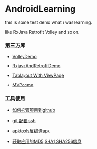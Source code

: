 # AndroidLearning
this is some test demo what i was learning.

like RxJava  Retrofit Volley  and so on.

### 第三方库
* [VolleyDemo](https://github.com/103style/AndroidLearning/tree/master/MyVolley) 

* [RxjavaAndRetrofitDemo](https://github.com/103style/AndroidLearning/tree/master/RxJavaAndRetrofit) 

* [Tablayout With ViewPage](https://github.com/103style/AndroidLearning/tree/master/TablayoutWithViewpageDemo)  

* [MVPdemo](https://github.com/103style/AndroidLearning/tree/master/MVPdemo)   


### 工具使用

* [如何托管项目到github](http://blog.csdn.net/lxk_1993/article/details/50441442) 

* [git 配置 ssh](https://github.com/103style/AndroidLearning/blob/master/ssh/readme.md)

* [apktools反编译apk](https://github.com/103style/AndroidLearning/tree/master/apktool)

* [获取应用的MD5,SHA1,SHA256信息](https://github.com/103style/AndroidLearning/blob/master/SHA256/readme.md)

